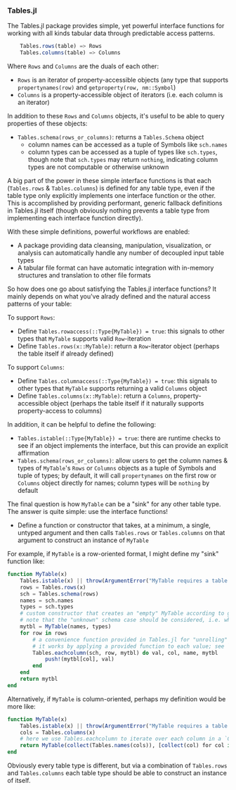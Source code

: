 ### Tables.jl

The Tables.jl package provides simple, yet powerful interface functions for working with all kinds tabular data through predictable access patterns.

```julia
    Tables.rows(table) => Rows
    Tables.columns(table) => Columns
```
Where `Rows` and `Columns` are the duals of each other:
* `Rows` is an iterator of property-accessible objects (any type that supports `propertynames(row)` and `getproperty(row, nm::Symbol`)
* `Columns` is a property-accessible object of iterators (i.e. each column is an iterator)

In addition to these `Rows` and `Columns` objects, it's useful to be able to query properties of these objects:
* `Tables.schema(rows_or_columns)`: returns a `Tables.Schema` object
  * column names can be accessed as a tuple of Symbols like `sch.names`
  * column types can be accessed as a tuple of types like `sch.types`, though note that `sch.types` may return `nothing`, indicating column types are not computable or otherwise unknown

A big part of the power in these simple interface functions is that each (`Tables.rows` & `Tables.columns`) is defined for any table type, even if the table type only explicitly implements one interface function or the other.
This is accomplished by providing performant, generic fallback definitions in Tables.jl itself (though obviously nothing prevents a table type from implementing each interface function directly).

With these simple definitions, powerful workflows are enabled:
* A package providing data cleansing, manipulation, visualization, or analysis can automatically handle any number of decoupled input table types
* A tabular file format can have automatic integration with in-memory structures and translation to other file formats

So how does one go about satisfying the Tables.jl interface functions? It mainly depends on what you've alrady defined and the natural access patterns of your table:

To support `Rows`:
* Define `Tables.rowaccess(::Type{MyTable}) = true`: this signals to other types that `MyTable` supports valid `Row`-iteration
* Define `Tables.rows(x::MyTable)`: return a `Row`-iterator object (perhaps the table itself if already defined)

To support `Columns`:
* Define `Tables.columnaccess(::Type{MyTable}) = true`: this signals to other types that `MyTable` supports returning a valid `Columns` object
* Define `Tables.columns(x::MyTable)`: return a `Columns`, property-accessible object (perhaps the table itself if it naturally supports property-access to columns)

In addition, it can be helpful to define the following:
* `Tables.istable(::Type{MyTable}) = true`: there are runtime checks to see if an object implements the interface, but this can provide an explicit affirmation
* `Tables.schema(rows_or_columns)`: allow users to get the column names & types of `MyTable`'s `Rows` or `Columns` objects as a tuple of Symbols and tuple of types; by default, it will call `propertynames` on the first row or `Columns` object directly for names; column types will be `nothing` by default

The final question is how `MyTable` can be a "sink" for any other table type. The answer is quite simple: use the interface functions!

* Define a function or constructor that takes, at a minimum, a single, untyped argument and then calls `Tables.rows` or `Tables.columns` on that argument to construct an instance of `MyTable`

For example, if `MyTable` is a row-oriented format, I might define my "sink" function like:
```julia
function MyTable(x)
    Tables.istable(x) || throw(ArgumentError("MyTable requires a table input"))
    rows = Tables.rows(x)
    sch = Tables.schema(rows)
    names = sch.names
    types = sch.types
    # custom constructor that creates an "empty" MyTable according to given column names & types
    # note that the "unknown" schema case should be considered, i.e. when `sch.types => nothing`
    mytbl = MyTable(names, types)
    for row in rows
        # a convenience function provided in Tables.jl for "unrolling" access to each column/property of a `Row`
        # it works by applying a provided function to each value; see `?Tables.eachcolumn` for more details
        Tables.eachcolumn(sch, row, mytbl) do val, col, name, mytbl
            push!(mytbl[col], val)
        end
    end
    return mytbl
end
```

Alternatively, if `MyTable` is column-oriented, perhaps my definition would be more like:
```julia
function MyTable(x)
    Tables.istable(x) || throw(ArgumentError("MyTable requires a table input"))
    cols = Tables.columns(x)
    # here we use Tables.eachcolumn to iterate over each column in a `Columns` object
    return MyTable(collect(Tables.names(cols)), [collect(col) for col in Tables.eachcolumn(cols)])
end
```

Obviously every table type is different, but via a combination of `Tables.rows` and `Tables.columns` each table type should be able to construct an instance of itself.